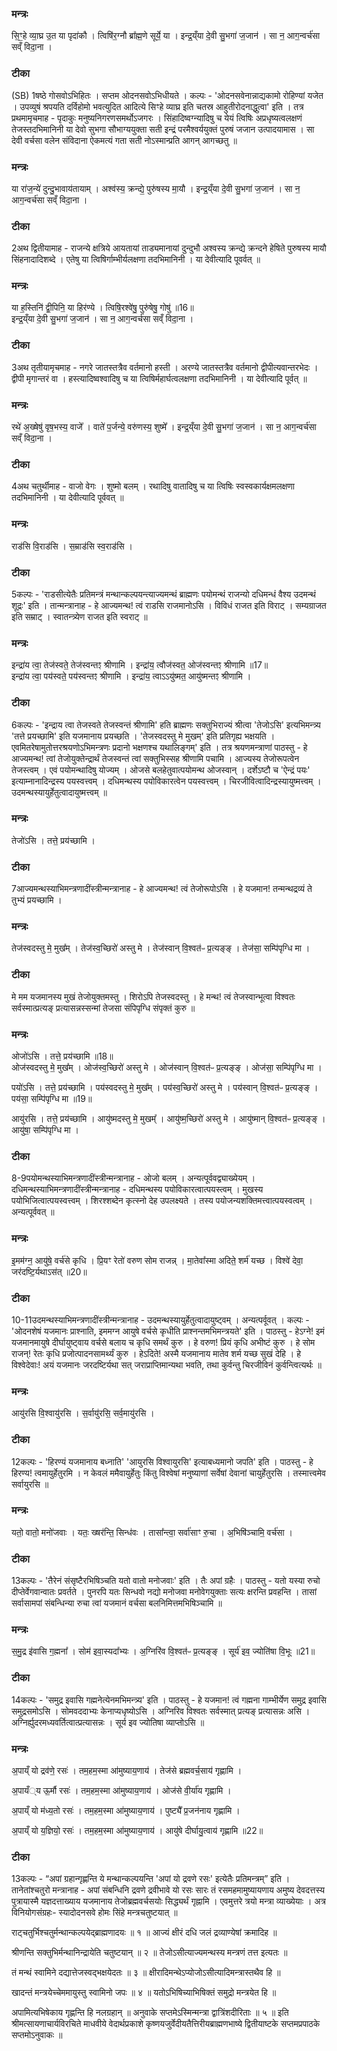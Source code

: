

### मन्त्रः

सि॒ꣳ॒हे व्या॒घ्र उ॒त या पृदा॑कौ ।
त्विषि॑र॒ग्नौ ब्रा᳚ह्म॒णे सूर्ये॒ या ।
इन्द्र॒य्ँया दे॒वी सु॒भगा॑ ज॒जान॑ ।
सा न॒ आग॒न्वर्च॑सा सव्ँ विदा॒ना ।

### टीका
(SB) 1षष्ठे गोसवोऽभिहितः । सप्तम ओदनसवोऽभिधीयते । कल्पः - 'ओदनसवेनान्नाद्यकामो रोहिण्यां यजेत । उपव्युषं श्रपयति दर्विहोमो भवत्युदित आदित्ये सिꣳहे व्याघ्र इति चतस्र आहुतीरोदनाद्धुत्वा' इति । तत्र प्रथमामृचमाह - पृदाकुः मनुष्यनिगरणसमर्थोऽजगरः । सिंहादिष्वग्न्यादिषु च येयं त्विषिः अप्रधृष्यत्वलक्षणं तेजस्तदभिमानिनी या देवो सुभगा सौभाग्ययुक्ता सती इन्द्रं परमैश्वर्ययुक्तं पुरुषं जजान उत्पादयामास । सा देवी वर्चसा वलेन संविदाना ऐकमत्यं गता सती नोऽस्मान्प्रति आगन् आगच्छतु ॥

### मन्त्रः
या रा॑ज॒न्ये॑ दुन्दु॒भावाय॑तायाम् ।
अश्व॑स्य॒ क्रन्द्ये॒ पुरु॑षस्य मा॒यौ ।
इन्द्र॒य्ँया दे॒वी सु॒भगा॑ ज॒जान॑ ।
सा न॒ आग॒न्वर्च॑सा सव्ँ विदा॒ना ।

### टीका
2अथ द्वितीयामाह - राजन्ये क्षत्रिये आयतायां ताड्यमानायां दुन्दुभौ अश्वस्य क्रन्द्ये क्रन्दने हेषिते पुरुषस्य मायौ सिंहनादादिशब्दे । एतेषु या त्विषिर्गाम्भीर्यलक्षणा तदभिमानिनी । या देवीत्यादि पूवर्वत् ॥

### मन्त्रः

या ह॒स्तिनि॑ द्वी॒पिनि॒ या हिर॑ण्ये ।
त्विषि॒रश्वे॑षु॒ पुरु॑षेषु॒ गोषु॑ ॥16॥  
इन्द्र॒य्ँया दे॒वी सु॒भगा॑ ज॒जान॑ ।
सा न॒ आग॒न्वर्च॑सा सव्ँ विदा॒ना ।

### टीका
3अथ तृतीयामृचमाह - नगरे जातस्तत्रैव वर्तमानो हस्ती । अरण्ये जातस्तत्रैव वर्तमानो द्वीपीत्यवान्तरभेदः । द्वीपी मृगान्तरं वा । हस्त्यादिष्वश्वादिषु च या त्विषिर्महार्घत्वलक्षणा तदभिमानिनी । या देवीत्यादि पूर्वत् ॥

### मन्त्रः

रथे॑ अ॒ख्षेषु॑ वृष॒भस्य॒ वाजे᳚ ।
वाते॑ प॒र्जन्ये॒ वरु॑णस्य॒ शुष्मे᳚ ।
इन्द्र॒य्ँया दे॒वी सु॒भगा॑ ज॒जान॑ ।
सा न॒ आग॒न्वर्च॑सा सव्ँ विदा॒ना ।

### टीका
4अथ चतुर्थीमाह - वाजो वेगः । शुष्मो बलम् । रथादिषु वातादिषु च या त्विषिः स्वस्वकार्यक्षमलक्षणा तदभिमानिनी । या देवीत्यादि पूर्ववत् ॥

### मन्त्रः

राड॑सि वि॒राड॑सि ।
स॒म्राड॑सि स्व॒राड॑सि ।

### टीका
5कल्पः - 'राडसीत्येतैः प्रतिमन्त्रं मन्थान्कल्पयन्त्याज्यमन्थं ब्राह्मणः पयोमन्थं राजन्यो दधिमन्धं वैश्य उदमन्थं शूद्रः' इति । तान्मन्त्रानाह - हे आज्यमन्थ! त्वं राडसि राजमानोऽसि । विविधं राजत इति विराट् । सम्यग्राजत इति सम्राट् । स्वातन्त्र्येण राजत इति स्वराट् ॥

### मन्त्रः

इन्द्रा॑य त्वा॒ तेज॑स्वते॒ तेज॑स्वन्तꣵ श्रीणामि ।
इन्द्रा॑य॒ त्वौज॑स्वत॒ ओज॑स्वन्तꣵ श्रीणामि ॥17॥  
इन्द्रा॑य त्वा॒ पय॑स्वते॒ पय॑स्वन्तꣵ श्रीणामि ।
इन्द्रा॑य॒ त्वाऽऽयु॑ष्मत॒ आयु॑ष्मन्तꣵ श्रीणामि ।

### टीका
6कल्पः - 'इन्द्राय त्वा तेजस्वते तेजस्वन्तं श्रीणामि' हति ब्राह्मणः सक्तुभिराज्यं श्रीत्वा 'तेजोऽसि' इत्यभिमन्त्र्य 'तत्ते प्रयच्छामि' इति यजमानाय प्रयच्छति । 'तेजस्वदस्तु मे मुखम्' इति प्रतिगृह्य भक्षयति । एवमितरेषामुतोत्तरश्रयणोऽभिमन्त्रणः प्रदानो भक्षणश्च यथालिङ्गम्' इति । तत्र श्रयणमन्त्राणां पाठस्तु - हे आज्यमन्थ! त्वां तेजोयुक्तेन्द्रार्थं तेजस्वन्तं त्वां सक्तुभिस्सह श्रीणामि पचामि । आज्यस्य तेजोरूपत्वेन तेजस्त्वम् । एवं पयोमन्थादिषु योज्यम् । ओजसे बलहेतुवात्पयोमन्थ ओजस्वान् । दर्शेऽष्टौ च 'ऐन्द्रं पयः' इत्याम्नानादिन्द्रस्य पयस्वत्त्वम् । दधिमन्थस्य पयोविकारत्वेन पयस्वत्त्वम् । चिरजीवित्वादिन्द्रस्यायुष्मत्त्वम् । उदमन्थस्यायुर्हेतुत्वादायुष्मत्त्वम् ॥

### मन्त्रः
तेजो॑ऽसि ।
तत्ते॒ प्रय॑च्छामि ।


### टीका
7आज्यमन्थस्याभिमन्त्रणादींस्त्रीन्मन्त्रानाह - हे आज्यमन्थ! त्वं तेजोरूपोऽसि । हे यजमान! तन्मन्थद्रव्यं ते तुभ्यं प्रयच्छामि ।
### मन्त्रः
तेज॑स्वदस्तु मे॒ मुख᳚म् ।
तेज॑स्व॒च्छिरो॑ अस्तु मे ।
तेज॑स्वान् वि॒श्वत॑ᳶ प्र॒त्यङ्ङ् ।
तेज॑सा॒ सम्पि॑पृग्धि मा ।
### टीका
मे मम यजमानस्य मुखं तेजोयुक्तमस्तु । शिरोऽपि तेजस्वदस्तु । हे मन्थ! त्वं तेजस्वान्भूत्वा विश्वतः सर्वस्मात्प्रत्यङ् प्रत्यासन्नस्सन्मां तेजसा संपिपृग्धि संपृक्तं कुरु ॥

### मन्त्रः

ओजो॑ऽसि ।
तत्ते॒ प्रय॑च्छामि ॥18॥  
ओज॑स्वदस्तु मे॒ मुख᳚म् ।
ओज॑स्व॒च्छिरो॑ अस्तु मे ।
ओज॑स्वान् वि॒श्वत॑ᳶ प्र॒त्यङ्ङ् ।
ओज॑सा॒ सम्पि॑पृग्धि मा ।

पयो॑ऽसि ।
तत्ते॒ प्रय॑च्छामि ।
पय॑स्वदस्तु मे॒ मुख᳚म् ।
पय॑स्व॒च्छिरो॑ अस्तु मे ।
पय॑स्वान् वि॒श्वत॑ᳶ प्र॒त्यङ्ङ् ।
पय॑सा॒ सम्पि॑पृग्धि मा ॥19॥  

आयु॑रसि ।
तत्ते॒ प्रय॑च्छामि ।
आयु॑ष्मदस्तु मे॒ मुखम्᳚ ।
आयु॑ष्म॒च्छिरो॑ अस्तु मे ।
आयु॑ष्मान् वि॒श्वत॑ᳶ प्र॒त्यङ्ङ् ।
आयु॑षा॒ सम्पि॑पृग्धि मा ।
### टीका
8-9पयोमन्थस्याभिमन्त्रणादींस्त्रीन्मन्त्रानाह - ओजो बलम् । अन्यत्पूर्ववद्व्याख्येयम् । दधिमन्थस्याभिमन्त्रणादींस्त्रीन्मन्त्रानाह - दधिमन्थस्य पयोविकारत्वात्पयस्त्वम् । मुखस्य पयोभिजित्वात्पयस्वत्त्वम् । शिरश्शब्देन कृत्स्नो देह उपलक्ष्यते । तस्य पयोजन्यशक्तिमत्त्वात्पयस्वत्वम् । अन्यत्पूर्ववत् ॥

### मन्त्रः
इ॒मम॑ग्न॒ आयु॑षे॒ वर्च॑से कृधि ।
प्रि॒यꣳ रेतो॑ वरुण सोम राजन्न् ।
मा॒तेवा᳚स्मा अदिते॒ शर्म॑ यच्छ ।
विश्वे॑ देवा॒ जर॑दष्टि॒र्यथाऽस॑त् ॥20॥  


### टीका
10-11उदमन्थस्याभिमन्त्रणादींस्त्रीन्मन्त्रानाह - उदमन्थस्यायुर्हेतुत्वादायुष्ट्वम् । अन्यत्पर्वूवत् । कल्पः - 'ओदनशेषं यजमानः प्राश्नाति, इममग्न आयुषे वर्चसे कृधीति प्राश्नन्तमभिमन्त्रयते' इति । पाठस्तु - हेऽग्ने! इमं यजमानमायुषे दीर्घायुष्ट्वाय वर्चसे बलाय च कृधि समर्थं कुरु । हे वरुण! प्रियं कृधि अभीष्टं कुरु । हे सोम राजन्! रेतः कृधि प्रजोत्पादनसामर्थ्यं कुरु । हेऽदिते! अस्मै यजमानाय मातेव शर्म यच्छ सुखं देहि । हे विश्वेदेवाः! अयं यजमानः जरदष्टिर्यथा सत् जराप्राप्तिमान्यथा भवति, तथा कुर्वन्तु चिरजीविनं कुर्वन्त्वित्यर्थः ॥

### मन्त्रः
आयु॑रसि वि॒श्वायु॑रसि ।
स॒र्वायु॑रसि॒ सर्व॒मायु॑रसि ।

### टीका
12कल्पः - 'हिरण्यं यजमानाय बध्नाति' 'आयुरसि विश्वायुरसि' इत्याबध्यमानो जपति' इति । पाठस्तु - हे हिरण्य! त्वमायुर्हेतुरमि । न केवलं ममैवायुर्हेतुः किंतु विश्वेषां मनुष्याणां सर्वेषां देवानां चायुर्हेतुरसि । तस्मात्त्वमेव सर्वायुरसि ॥

### मन्त्रः
यतो॒ वातो॒ मनो॑जवाः ।
यतः॒ ख्षर॑न्ति॒ सिन्ध॑वः ।
तासा᳚न्त्वा॒ सर्वा॑साꣳ रु॒चा ।
अ॒भिषि॑ञ्चामि॒ वर्च॑सा ।


### टीका
13कल्पः - 'तैरेनं संसृष्टैरभिषिञ्चति यतो वातो मनोजवाः' इति । तैः अपां ग्रहैः । पाठस्तु - यतो यस्या रुचो दीप्तेर्वेगवान्वातः प्रवर्तते । पुनरपि यतः सिन्धवो नद्यो मनोजवा मनोवेगयुक्ताः सत्यः क्षरन्ति प्रवहन्ति । तासां सर्वासामपां संबन्धिन्या रुचा त्वां यजमानं वर्चसा बलनिमित्तमभिषिञ्चामि ॥

### मन्त्रः
स॒मु॒द्र इ॑वासि ग॒ह्मना᳚ ।
सोम॑ इवा॒स्यदा᳚भ्यः ।
अ॒ग्निरि॑व वि॒श्वत॑ᳶ प्र॒त्यङ्ङ् ।
सूर्य॑ इव॒ ज्योति॑षा वि॒भूः ॥21॥  

### टीका
14कल्पः - 'समुद्र इवासि गह्मनेत्येनमभिमन्त्र्य' इति । पाठस्तु - हे यजमान! त्वं गह्मना गाम्भीर्येण समुद्र इवासि समुद्रसमोऽसि । सोमवददाभ्यः केनाप्यधृष्योऽसि । अग्निरिव विश्वतः सर्वस्मात् प्रत्यङ् प्रत्यासन्नः असि । अग्निर्ह्युदरमध्यवर्तित्वात्प्रत्यासन्नः । सूर्य इव ज्योतिषा व्याप्तोऽसि ॥

### मन्त्रः
अ॒पाय्ँ यो द्रव॑णे॒ रसः॑ ।
तम॒हम॒स्मा आ॑मुष्याय॒णाय॑ ।
तेज॑से ब्रह्मवर्च॒साय॑ गृह्णामि ।

अ॒पायँ्य ऊ॒र्मौ रसः॑ ।
तम॒हम॒स्मा आ॑मुष्याय॒णाय॑ ।
ओज॑से वी॒र्या॑य गृह्णामि ।

अ॒पाय्ँ यो म॑ध्य॒तो रसः॑ ।
तम॒हम॒स्मा आ॑मुष्याय॒णाय॑ ।
पुष्ट्यै᳚ प्र॒जन॑नाय गृह्णामि ।

अ॒पाय्ँ यो य॒ज्ञियो॒ रसः॑ ।
तम॒हम॒स्मा आ॑मुष्याय॒णाय॑ ।
आयु॑षे दीर्घायु॒त्वाय॑ गृह्णामि ॥22॥  


### टीका
13कल्पः - “अपां ग्रहान्गृह्णन्ति ये मन्थान्कल्पयन्ति 'अपां यो द्रवणे रसः' इत्येतैः प्रतिमन्त्रम्” इति । तानेतांश्चतुरो मन्त्रानाह - अपां संबन्धिनि द्रवणे द्रवीभावे यो रसः सारः तं रसमहमामुष्यायणाय अमुष्य देवदत्तस्य पुत्रायास्मै यज्ञदत्ताख्याय यजमानाय तेजोब्रह्मवर्चसयोः सिद्ध्यर्थं गृह्नामि । एवमुत्तरे त्रयो मन्त्रा व्याख्येयाः । अत्र विनियोगसंग्रहः-
स्यादोदनसवे होमः सिंहे मन्त्रचतुष्टयात् ॥

राट्चतुर्भिश्चतुर्मन्थान्कल्पयेद्ब्राह्मणादयः ॥ १ ॥
आज्यं क्षीरं दधि जलं द्रव्याण्येषां क्रमादिह ॥

श्रीणन्ति सक्तुभिर्मन्थानिन्द्रायेति चतुष्टयान् ॥ २ ॥
तेजोऽसीत्याज्यमन्थस्य मन्त्रणं तत्त इत्यतः ॥

तं मन्थं स्वामिने दद्यात्तेजस्वद्भक्षयेदतः ॥ ३ ॥
क्षीरादिमन्थेऽप्योजोऽसीत्यादिमन्त्रास्तथैव हि ॥

खादन्तं मन्त्रयेच्चेममायुस्तु स्वामिनो जपः ॥ ४ ॥
यतोऽभिषिच्याभिषिक्तं समुद्रो मन्त्रयेत हि ॥

अपामित्यभिषेकाय गृह्णन्ति हि नलग्रहान् ॥
अनुवाके सप्तमेऽस्मिन्मन्त्रा द्वात्रिंशदीरिताः ॥ ५ ॥
इति श्रीमत्सायणाचार्यविरचिते माधवीये वेदार्थप्रकाशे कृष्णयजुर्वेदीयतैत्तिरीयब्राह्मणभाष्ये द्वितीयाष्टके सप्तमप्रपाठके सप्तमोऽनुवाकः ॥  
